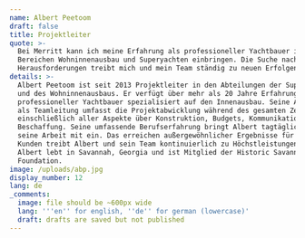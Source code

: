 ```yaml
---
name: Albert Peetoom
draft: false
title: Projektleiter
quote: >-
  Bei Merritt kann ich meine Erfahrung als professioneller Yachtbauer in den
  Bereichen Wohninnenausbau und Superyachten einbringen. Die Suche nach neuen
  Herausforderungen treibt mich und mein Team ständig zu neuen Erfolgen an. 
details: >-
  Albert Peetoom ist seit 2013 Projektleiter in den Abteilungen der Superyachten
  und des Wohninnenausbaus. Er verfügt über mehr als 20 Jahre Erfahrung als
  professioneller Yachtbauer spezialisiert auf den Innenausbau. Seine Aufgabe
  als Teamleitung umfasst die Projektabwicklung während des gesamten Zeitraums
  einschließlich aller Aspekte über Konstruktion, Budgets, Kommunikation und
  Beschaffung. Seine umfassende Berufserfahrung bringt Albert tagtäglich in
  seine Arbeit mit ein. Das erreichen außergewöhnlicher Ergebnisse für Merritt´s
  Kunden treibt Albert und sein Team kontinuierlich zu Höchstleistungen an. 
  Albert lebt in Savannah, Georgia und ist Mitglied der Historic Savannah
  Foundation.
image: /uploads/abp.jpg
display_number: 12
lang: de
_comments:
  image: file should be ~600px wide
  lang: '''en'' for english, ''de'' for german (lowercase)'
  draft: drafts are saved but not published
---
```

